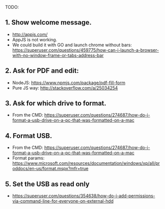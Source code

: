 ﻿TODO:

## 1. Show welcome message.

- <http://appjs.com/>
- AppJS is not working.
- We could build it with GO and launch chrome without bars:
  <https://superuser.com/questions/459775/how-can-i-launch-a-browser-with-no-window-frame-or-tabs-address-bar>

## 2. Ask for PDF and edit:

- NodeJS: <https://www.npmjs.com/package/pdf-fill-form>
- Pure JS way: <http://stackoverflow.com/a/25034254>

## 3. Ask for which drive to format.

- From the CMD: <https://superuser.com/questions/274687/how-do-i-format-a-usb-drive-on-a-pc-that-was-formatted-on-a-mac>

## 4. Format USB.

- From the CMD: <https://superuser.com/questions/274687/how-do-i-format-a-usb-drive-on-a-pc-that-was-formatted-on-a-mac>
- Format params: <https://www.microsoft.com/resources/documentation/windows/xp/all/proddocs/en-us/format.mspx?mfr=true>

## 5. Set the USB as read only

- <https://superuser.com/questions/354638/how-do-i-add-permissions-via-command-line-for-everyone-on-external-hdd>
